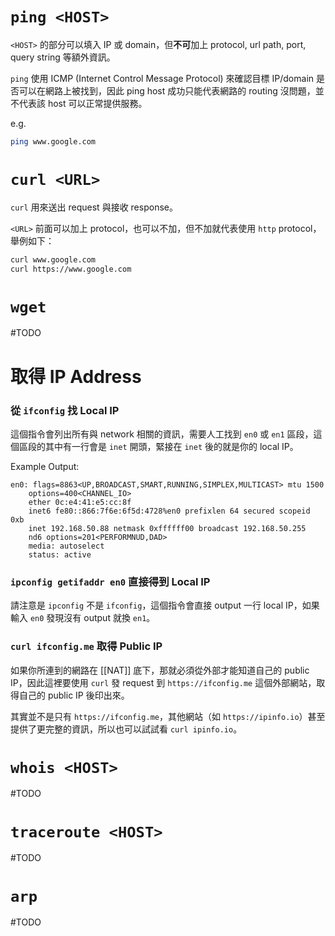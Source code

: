 # `ping <HOST>`

`<HOST>` 的部分可以填入 IP 或 domain，但**不可**加上 protocol, url path, port, query string 等額外資訊。

`ping` 使用 ICMP (Internet Control Message Protocol) 來確認目標 IP/domain 是否可以在網路上被找到，因此 ping host 成功只能代表網路的 routing 沒問題，並不代表該 host 可以正常提供服務。

e.g.

```bash
ping www.google.com
```

# `curl <URL>`

`curl` 用來送出 request 與接收 response。

`<URL>` 前面可以加上 protocol，也可以不加，但不加就代表使用 `http` protocol，舉例如下：

```bash
curl www.google.com
curl https://www.google.com
```

# `wget`

#TODO 

# 取得 IP Address

### 從 `ifconfig` 找 Local IP

這個指令會列出所有與 network 相關的資訊，需要人工找到 `en0` 或 `en1` 區段，這個區段的其中有一行會是 `inet` 開頭，緊接在 `inet` 後的就是你的 local IP。

Example Output:

```plaintext
en0: flags=8863<UP,BROADCAST,SMART,RUNNING,SIMPLEX,MULTICAST> mtu 1500
    options=400<CHANNEL_IO>
    ether 0c:e4:41:e5:cc:8f 
    inet6 fe80::866:7f6e:6f5d:4728%en0 prefixlen 64 secured scopeid 0xb 
    inet 192.168.50.88 netmask 0xffffff00 broadcast 192.168.50.255
    nd6 options=201<PERFORMNUD,DAD>
    media: autoselect
    status: active
```

### `ipconfig getifaddr en0` 直接得到 Local IP

請注意是 `ipconfig` 不是 `ifconfig`，這個指令會直接 output 一行 local IP，如果輸入 `en0` 發現沒有 output 就換 `en1`。

### `curl ifconfig.me` 取得 Public IP

如果你所連到的網路在 [[NAT]] 底下，那就必須從外部才能知道自己的 public IP，因此這裡要使用 `curl` 發 request 到 `https://ifconfig.me` 這個外部網站，取得自己的 public IP 後印出來。

其實並不是只有 `https://ifconfig.me`，其他網站（如 `https://ipinfo.io`）甚至提供了更完整的資訊，所以也可以試試看 `curl ipinfo.io`。

# `whois <HOST>`

#TODO 

# `traceroute <HOST>`

#TODO 

# `arp`

#TODO 
